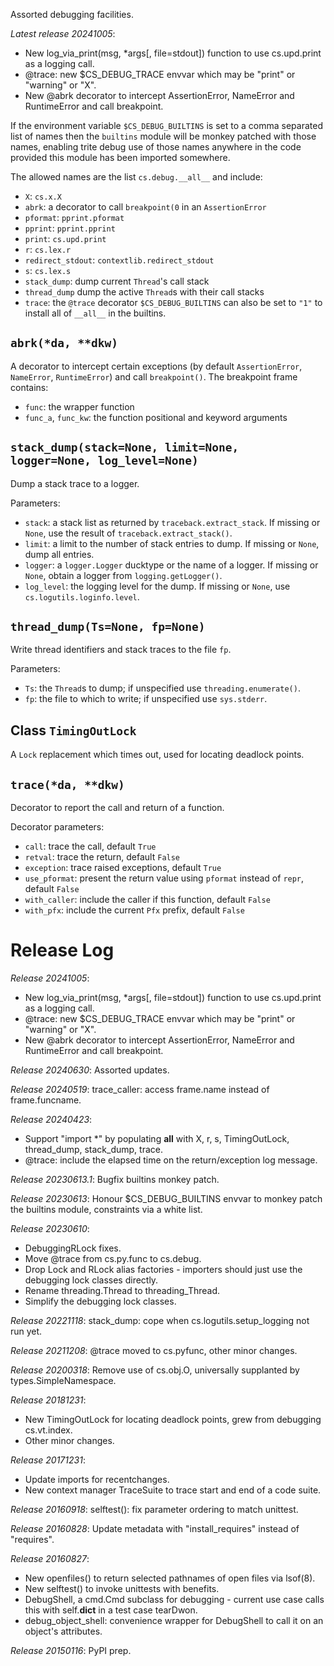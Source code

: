 Assorted debugging facilities.

*Latest release 20241005*:
* New log_via_print(msg, *args[, file=stdout]) function to use cs.upd.print as a logging call.
* @trace: new $CS_DEBUG_TRACE envvar which may be "print" or "warning" or "X".
* New @abrk decorator to intercept AssertionError, NameError and RuntimeError and call breakpoint.

If the environment variable `$CS_DEBUG_BUILTINS` is set to a comma
separated list of names then the `builtins` module will be monkey
patched with those names, enabling trite debug use of those names
anywhere in the code provided this module has been imported somewhere.

The allowed names are the list `cs.debug.__all__` and include:
* `X`: `cs.x.X`
* `abrk`: a decorator to call `breakpoint(0` in an `AssertionError`
* `pformat`: `pprint.pformat`
* `pprint`: `pprint.pprint`
* `print`: `cs.upd.print`
* `r`: `cs.lex.r`
* `redirect_stdout`: `contextlib.redirect_stdout`
* `s`: `cs.lex.s`
* `stack_dump`: dump current `Thread`'s call stack
* `thread_dump` dump the active `Thread`s with their call stacks
* `trace`: the `@trace` decorator
`$CS_DEBUG_BUILTINS` can also be set to `"1"` to install all of
`__all__` in the builtins.

## <a name="abrk"></a>`abrk(*da, **dkw)`

A decorator to intercept certain exceptions
(by default `AssertionError`, `NameError`, `RuntimeError`)
and call `breakpoint()`.
The breakpoint frame contains:
- `func`: the wrapper function
- `func_a`, `func_kw`: the function positional and keyword arguments

## <a name="stack_dump"></a>`stack_dump(stack=None, limit=None, logger=None, log_level=None)`

Dump a stack trace to a logger.

Parameters:
* `stack`: a stack list as returned by `traceback.extract_stack`.
  If missing or `None`, use the result of `traceback.extract_stack()`.
* `limit`: a limit to the number of stack entries to dump.
  If missing or `None`, dump all entries.
* `logger`: a `logger.Logger` ducktype or the name of a logger.
  If missing or `None`, obtain a logger from `logging.getLogger()`.
* `log_level`: the logging level for the dump.
  If missing or `None`, use `cs.logutils.loginfo.level`.

## <a name="thread_dump"></a>`thread_dump(Ts=None, fp=None)`

Write thread identifiers and stack traces to the file `fp`.

Parameters:
* `Ts`: the `Thread`s to dump; if unspecified use `threading.enumerate()`.
* `fp`: the file to which to write; if unspecified use `sys.stderr`.

## <a name="TimingOutLock"></a>Class `TimingOutLock`

A `Lock` replacement which times out, used for locating deadlock points.

## <a name="trace"></a>`trace(*da, **dkw)`

Decorator to report the call and return of a function.

Decorator parameters:
* `call`: trace the call, default `True`
* `retval`: trace the return, default `False`
* `exception`: trace raised exceptions, default `True`
* `use_pformat`: present the return value using
  `pformat` instead of `repr`, default `False`
* `with_caller`: include the caller if this function, default `False`
* `with_pfx`: include the current `Pfx` prefix, default `False`

# Release Log



*Release 20241005*:
* New log_via_print(msg, *args[, file=stdout]) function to use cs.upd.print as a logging call.
* @trace: new $CS_DEBUG_TRACE envvar which may be "print" or "warning" or "X".
* New @abrk decorator to intercept AssertionError, NameError and RuntimeError and call breakpoint.

*Release 20240630*:
Assorted updates.

*Release 20240519*:
trace_caller: access frame.name instead of frame.funcname.

*Release 20240423*:
* Support "import *" by populating __all__ with X, r, s, TimingOutLock, thread_dump, stack_dump, trace.
* @trace: include the elapsed time on the return/exception log message.

*Release 20230613.1*:
Bugfix builtins monkey patch.

*Release 20230613*:
Honour $CS_DEBUG_BUILTINS envvar to monkey patch the builtins module, constraints via a white list.

*Release 20230610*:
* DebuggingRLock fixes.
* Move @trace from cs.py.func to cs.debug.
* Drop Lock and RLock alias factories - importers should just use the debugging lock classes directly.
* Rename threading.Thread to threading_Thread.
* Simplify the debugging lock classes.

*Release 20221118*:
stack_dump: cope when cs.logutils.setup_logging not run yet.

*Release 20211208*:
@trace moved to cs.pyfunc, other minor changes.

*Release 20200318*:
Remove use of cs.obj.O, universally supplanted by types.SimpleNamespace.

*Release 20181231*:
* New TimingOutLock for locating deadlock points, grew from debugging cs.vt.index.
* Other minor changes.

*Release 20171231*:
* Update imports for recentchanges.
* New context manager TraceSuite to trace start and end of a code suite.

*Release 20160918*:
selftest(): fix parameter ordering to match unittest.

*Release 20160828*:
Update metadata with "install_requires" instead of "requires".

*Release 20160827*:
* New openfiles() to return selected pathnames of open files via lsof(8).
* New selftest() to invoke unittests with benefits.
* DebugShell, a cmd.Cmd subclass for debugging - current use case calls this with self.__dict__ in a test case tearDwon.
* debug_object_shell: convenience wrapper for DebugShell to call it on an object's attributes.

*Release 20150116*:
PyPI prep.
